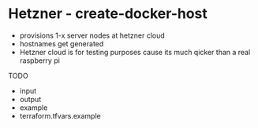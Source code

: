 # Hetzner - create-docker-host
- provisions 1-x server nodes at hetzner cloud
- hostnames get generated
- Hetzner cloud is for testing purposes cause its much qicker than a real raspberry pi

TODO
- input
- output
- example
- terraform.tfvars.example
